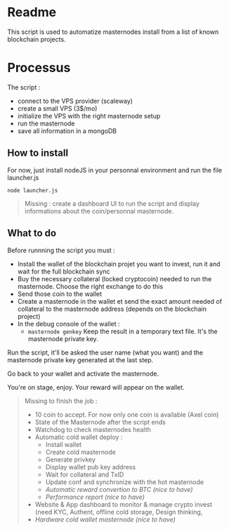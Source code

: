 # Readme

This script is used to automatize masternodes install from a list of known blockchain projects. 

# Processus

The script :
- connect to the VPS provider (scaleway)
- create a small VPS (3$/mo)
- initialize the VPS with the right masternode setup
- run the masternode
- save all information in a mongoDB 

## How to install

For now, just install nodeJS in your personnal environment and run the file launcher.js

    node launcher.js

> Missing : create a dashboard UI to run the script and display informations about the coin/personnal masternode.

## What to do

Before runnning the script you must :
- Install the wallet of the blockchain projet you want to invest, run it and wait for the full blockchain sync
- Buy the necessary collateral (locked cryptocoin) needed to run the masternode. Choose the right exchange to do this
- Send those coin to the wallet
- Create a masternode in the wallet et send the exact amount needed of collateral to the masternode address (depends on the blockchain project)
- In the debug console of the wallet :
	- `masternode genkey`
Keep the result in a temporary text file. It's the masternode private key.

Run the script, it'll be asked the user name (what you want) and the masternode private key generated at the last step. 

Go back to your wallet and activate the masternode.

You're on stage, enjoy. Your reward will appear on the wallet.


> Missing to finish the job : 
> - 10 coin to accept. For now only one coin is available (Axel coin)
> - State of the Masternode after the script ends
> - Watchdog to check masternodes health
> - Automatic cold wallet deploy  :
> 	- Install wallet
> 	- Create cold masternode
> 	- Generate privkey
>   - Display wallet pub key address
> 	- Wait for collateral and TxID
> 	- Update conf and synchronize with the hot masternode
> 	- *Automatic reward convertion to BTC (nice to have)*
>   - *Performance report (nice to have)*
>  - Website & App dashboard to monitor & manage crypto invest (need KYC, Authent, offline cold storage, Design thinking, 
> - *Hardware cold wallet masternode (nice to have)*
 

<!--stackedit_data:
eyJoaXN0b3J5IjpbMTY3MjYyMDQyNCwzMzk5MDE3NDgsNTkzMz
IyMzAzLDE0NDk0MTc3NDEsMzAzOTc5MjA0LC05MjI3NzY0Njks
LTE2MDU1MDAwNzEsLTE1MDUxNTk1NTksMTYxMzE5NzA0NSw0Nj
kxNDY1NzUsMzg5ODk2NDkzXX0=
-->